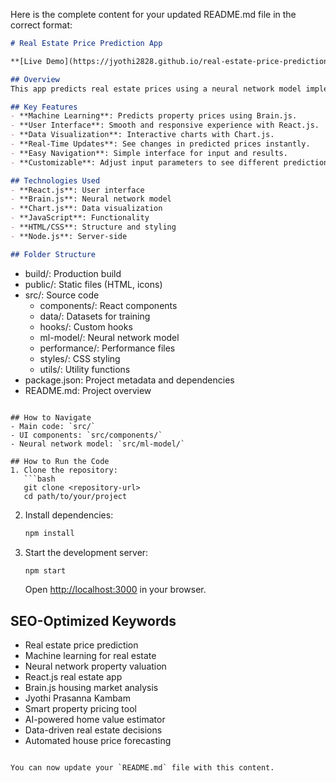 Here is the complete content for your updated README.md file in the correct format:

```markdown
# Real Estate Price Prediction App

**[Live Demo](https://jyothi2828.github.io/real-estate-price-prediction-brainjs/)**

## Overview
This app predicts real estate prices using a neural network model implemented with Brain.js and a user-friendly interface built with React.js.

## Key Features
- **Machine Learning**: Predicts property prices using Brain.js.
- **User Interface**: Smooth and responsive experience with React.js.
- **Data Visualization**: Interactive charts with Chart.js.
- **Real-Time Updates**: See changes in predicted prices instantly.
- **Easy Navigation**: Simple interface for input and results.
- **Customizable**: Adjust input parameters to see different predictions.

## Technologies Used
- **React.js**: User interface
- **Brain.js**: Neural network model
- **Chart.js**: Data visualization
- **JavaScript**: Functionality
- **HTML/CSS**: Structure and styling
- **Node.js**: Server-side

## Folder Structure
```
- build/: Production build
- public/: Static files (HTML, icons)
- src/: Source code
  - components/: React components
  - data/: Datasets for training
  - hooks/: Custom hooks
  - ml-model/: Neural network model
  - performance/: Performance files
  - styles/: CSS styling
  - utils/: Utility functions
- package.json: Project metadata and dependencies
- README.md: Project overview
```

## How to Navigate
- Main code: `src/`
- UI components: `src/components/`
- Neural network model: `src/ml-model/`

## How to Run the Code
1. Clone the repository:
   ```bash
   git clone <repository-url>
   cd path/to/your/project
   ```
2. Install dependencies:
   ```bash
   npm install
   ```
3. Start the development server:
   ```bash
   npm start
   ```
   Open [http://localhost:3000](http://localhost:3000) in your browser.

## SEO-Optimized Keywords
- Real estate price prediction
- Machine learning for real estate
- Neural network property valuation
- React.js real estate app
- Brain.js housing market analysis
- Jyothi Prasanna Kambam
- Smart property pricing tool
- AI-powered home value estimator
- Data-driven real estate decisions
- Automated house price forecasting
```

You can now update your `README.md` file with this content.
